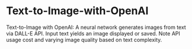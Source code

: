 # Text-to-Image-with-OpenAI
Text-to-Image with OpenAI: A neural network generates images from text via DALL-E API. Input text yields an image displayed or saved. Note API usage cost and varying image quality based on text complexity.
